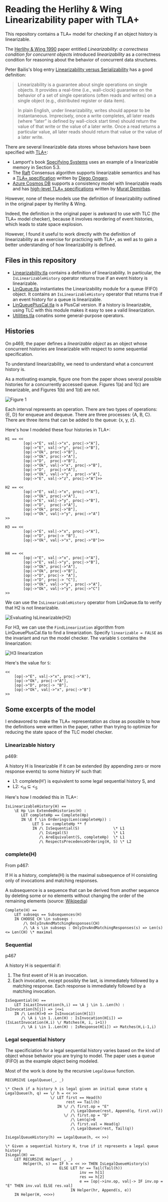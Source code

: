 # Reading the Herlihy & Wing Linearizability paper with TLA+

This repository contains a TLA+ model for checking if an object history is
linearizable. 

The [Herlihy & Wing 1990](http://dx.doi.org/10.1145/78969.78972) paper entitled
*Linearizability: a correctness condition for concurrent objects*
introduced *linearizability* as a correctness condition for reasoning about the
behavior of concurrent data structures.

Peter Bailis's blog entry [Linearizability versus Serializability][bailis-lin]
has a good definition:

> Linearizability is a guarantee about single operations on single objects. It
> provides a real-time (i.e., wall-clock) guarantee on the behavior of a set of
> single operations (often reads and writes) on a single object (e.g.,
> distributed register or data item).

> In plain English, under linearizability, writes should appear to be
> instantaneous. Imprecisely, once a write completes, all later reads (where
> “later” is defined by wall-clock start time) should return the value of that
> write or the value of a later write. Once a read returns a particular value,
> all later reads should return that value or the value of a later write.

[bailis-lin]: http://www.bailis.org/blog/linearizability-versus-serializability/

There are several linearizable data stores whose behaviors have been specified
with [TLA+]:

* Lamport's book [Specifying Systems][specifying-systems] uses an example of a linearizable memory in
Section 5.3.
* The [Raft][raft] Consensus algorithm supports linearizable semantics and has a
  [TLA+ specification][raft-tla] written by [Diego Ongaro].
* [Azure Cosmos DB][cosmosdb] supports a consistency model with linearizable reads and has 
  [high-level TLA+ specifications][cosmosdb-tla] written by [Murat Demirbas].
  
[Diego Ongaro]: https://ongardie.net/diego/
[Murat Demirbas]: http://muratbuffalo.blogspot.com/

[TLA+]: https://lamport.azurewebsites.net/tla/tla.html
[specifying-systems]: https://lamport.azurewebsites.net/tla/book.html
[raft]: https://raft.github.io/
[raft-tla]: https://github.com/ongardie/raft.tla
[cosmosdb]: http://cosmosdb.com/
[cosmosdb-tla]: https://github.com/Azure/azure-cosmos-tla

However, none of these models use the definition of linearizability outlined in
the original paper by Herlihy & Wing.

Indeed, the definition in the original paper is awkward to use with TLC (the
TLA+ model checker), because it involves reordering of event histories, which
leads to state space explosion.

However, I found it useful to work directly with the definition of
linearizability as an exercise for practicing with TLA+, as well as to gain a
better understanding of how linearizability is defined.

## Files in this repository

* [Linearizability.tla](Linearizability.tla) contains a definition of
  linearizability. In particular, the `IsLinearizableHistory` operator
  returns true if an event history is linearizable.
* [LinQueue.tla](LinQueue.tla) instantiates the Linearizability module for
  a queue (FIFO) object. It contains an `IsLinearizableHistory` operator that returns true
  if an event history for a queue is linearizable.
* [LinQueuePlusCal.tla](LinQueuePlusCal.tla) is a PlusCal version. If a
  history is linearizable, using TLC with this module makes it easy to see
  a valid linearization.
* [Utilities.tla](Utilities.tla) conatins some general-purpose operators.

## Histories

On p469, the paper defines a *linearizable object* as an object whose concurrent
histories are linearizable with respect to some sequential specification.

To understand linearizability, we need to understand what a concurrent history
is.

As a motivating example, figure one from the paper shows several possible
histories for a concurrently accessed queue.  Figures 1(a) and 1(c) are
linearizable, and Figures 1(b) and 1(d) are not.

![Figure 1](fig1.png)

Each interval represents an operation. There are two types of operations: {E,
D} for enqueue and dequeue. There are three processes: {A, B, C}. There are three
items that can be added to the queue: {x, y, z}.

Here's how I modeled these four histories in TLA+:

```
H1 == <<
        [op|->"E", val|->"x", proc|->"A"],
        [op|->"E", val|->"y", proc|->"B"],
        [op|->"Ok", proc|->"B"],
        [op|->"Ok", proc|->"A"],
        [op|->"D",  proc|->"B"],
        [op|->"Ok", val|->"x", proc|->"B"],
        [op|->"D",  proc|->"A"],
        [op|->"Ok", val|->"y", proc|->"A"],
        [op|->"E", val|->"z", proc|->"A"]>>

H2 == <<
        [op|->"E", val|->"x", proc|->"A"],
        [op|->"Ok", proc|->"A"],
        [op|->"E", val|->"y", proc|->"B"],
        [op|->"D",  proc|->"A"],
        [op|->"Ok", proc|->"B"],
        [op|->"Ok", val|->"y", proc|->"A"]
>>

H3 == <<
        [op|->"E", val|->"x", proc|->"A"],
        [op|->"D", proc|-> "B"],
        [op|->"Ok", val|->"x", proc|->"B"]>>


H4 == <<
        [op|->"E", val|->"x", proc|->"A"],
        [op|->"E", val|->"y", proc|->"B"],
        [op|->"Ok", proc|->"A"],
        [op|->"Ok", proc|->"B"],
        [op|->"D", proc|-> "A"],
        [op|->"D", proc|-> "C"],
        [op|->"Ok", val|->"y", proc|->"A"],
        [op|->"Ok", val|->"y", proc|->"C"]
>>
```

We can use the `IsLinearizableHistory` operator from LinQueue.tla to verify that
H2 is not linearizable.

![Evaluating IsLinearizable(H2)](h2.png)

For H3, we can use the `FindLinearization` algorithm from LinQueuePlusCal.tla to
find a linearization. Specify `linearizable = FALSE` as the invariant and
run the model checker. The variable `S` contains the linearization:

![H3 linearization](h3.png)

Here's the value for `S`:

```
<<
    [op|->"E", val|->"x", proc|->"A"],
    [op|->"Ok", proc|->"A"],
    [op|->"D", proc|-> "B"],
    [op|->"Ok", val|->"x", proc|->"B"]
>>
```

## Some excerpts of the model

I endeavored to make the TLA+ representation as close as possible to how the
definitions were written in the paper, rather than trying to optimize for
reducing the state space of the TLC model checker.

### Linearizable history

p469:

A history H is linearizable if it can be extended (by appending zero or more
response events) to some history H’ such that:

* L1: complete(H’) is equivalent to some legal sequential history S, and
* L2: <<sub>H</sub> ⊆ <<sub>S</sub>


Here's how I modeled this in TLA+:

```
IsLinearizableHistory(H) == 
    \E Hp \in ExtendedHistories(H) : 
       LET completeHp == Complete(Hp)
       IN \E f \in Orderings(Len(completeHp)) :
            LET S == completeHp ** f            
            IN /\ IsSequential(S)               \* L1
               /\ IsLegal(S)                    \* L1
               /\ AreEquivalent(S, completeHp)  \* L1
               /\ RespectsPrecedenceOrdering(H, S) \* L2
```

### complete(H)

From p467:

If H is a history, complete(H) is the maximal subsequence of H consisting only of invocations and matching responses.

A subsequence is a sequence that can be derived from another sequence by
deleting some or no elements without changing the order of the remaining
elements (source: [Wikipedia](https://en.wikipedia.org/wiki/Subsequence))

```
Complete(H) ==
    LET subseqs == Subsequences(H)
    IN CHOOSE CH \in subseqs :
        /\ OnlyInvAndMatchingResponses(CH) 
        /\ \A s \in subseqs : OnlyInvAndMatchingResponses(s) => Len(s) <= Len(CH) \* maximal
```

### Sequential

p467

A history H is sequential if:
1. The first event of H is an invocation.
2. Each invocation, except possibly the last, is immediately followed by a
   matching response. Each response is immediately followed by a matching
   invocation.

```
IsSequential(H) ==
    LET IsLastInvocation(h,i) == \A j \in 1..Len(h) : IsInvocation(h[j]) => j<=i
    IN /\ Len(H)>0 => IsInvocation(H[1])
       /\ \A i \in 1..Len(H) : IsInvocation(H[i]) => (IsLastInvocation(H,i) \/ Matches(H, i, i+1))
       /\ \A i \in 1..Len(H) : IsResponse(H[i]) => Matches(H,i-1,i)
```

### Legal sequential history

The specificiation for a legal sequential history varies based on the kind of
object whose behavior you are trying to model. The paper uses a queue (FIFO) as the example object being
modeled.

Most of the work is done by the recursive `LegalQueue` function.

```
RECURSIVE LegalQueue(_, _)

\* Check if a history h is legal given an initial queue state q
LegalQueue(h, q) == \/ h = << >>
                    \/ LET first == Head(h)
                           rest == Tail(h)
                       IN \/ /\ first.op = "E" 
                             /\ LegalQueue(rest, Append(q, first.val))
                          \/ /\ first.op = "D"
                             /\ Len(q)>0
                             /\ first.val = Head(q)
                             /\ LegalQueue(rest, Tail(q))

IsLegalQueueHistory(h) == LegalQueue(h, << >>)

\* Given a sequential history H, true if it represents a legal queue history
IsLegal(H) == 
    LET RECURSIVE Helper(_, _)
        Helper(h, s) == IF h = << >> THEN IsLegalQueueHistory(s)
                        ELSE LET hr == Tail(Tail(h))
                                 inv == h[1]
                                 res == h[2]
                                 e == [op|->inv.op, val|-> IF inv.op = "E" THEN inv.val ELSE res.val]
                             IN Helper(hr, Append(s, e))
    IN Helper(H, <<>>)
```

